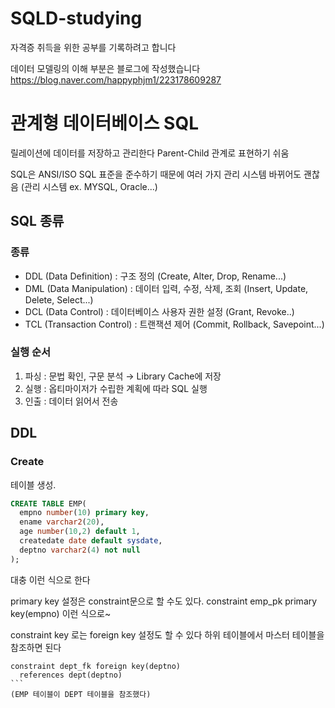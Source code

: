 # SQLD-studying
자격증 취득을 위한 공부를 기록하려고 합니다

데이터 모델링의 이해 부분은 블로그에 작성했습니다
https://blog.naver.com/happyphjm1/223178609287

# 관계형 데이터베이스 SQL
릴레이션에 데이터를 저장하고 관리한다
Parent-Child 관계로 표현하기 쉬움

SQL은 ANSI/ISO SQL 표준을 준수하기 때문에 여러 가지 관리 시스템 바뀌어도 괜찮음
(관리 시스템 ex. MYSQL, Oracle...)

## SQL 종류
### 종류
   - DDL (Data Definition) : 구조 정의 (Create, Alter, Drop, Rename...)
   - DML (Data Manipulation) : 데이터 입력, 수정, 삭제, 조회 (Insert, Update, Delete, Select...)
   - DCL (Data Control) : 데이터베이스 사용자 권한 설정 (Grant, Revoke..)
   - TCL (Transaction Control) : 트랜잭션 제어 (Commit, Rollback, Savepoint...)

### 실행 순서
1. 파싱 : 문법 확인, 구문 분석 → Library Cache에 저장
2. 실행 : 옵티마이저가 수립한 계획에 따라 SQL 실행
3. 인출 : 데이터 읽어서 전송

## DDL
### Create
테이블 생성.
```SQL
CREATE TABLE EMP(
  empno number(10) primary key,
  ename varchar2(20),
  age number(10,2) default 1,
  createdate date default sysdate,
  deptno varchar2(4) not null
);
```

대충 이런 식으로 한다

primary key 설정은 constraint문으로 할 수도 있다. 
constraint emp_pk primary key(empno) 이런 식으로~

constraint key 로는 foreign key 설정도 할 수 있다
하위 테이블에서 마스터 테이블을 참조하면 된다
````
constraint dept_fk foreign key(deptno)
  references dept(deptno)
```
(EMP 테이블이 DEPT 테이블을 참조했다)

